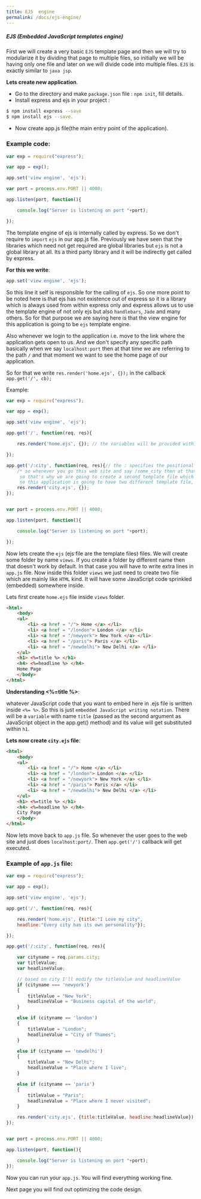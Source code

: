 ```yaml
---
title: EJS  engine
permalink: /docs/ejs-engine/
---
```


<div class="note info">
  <h5>EJS (Embedded JavaScript templates engine)</h5>
</div>

First we will create a very basic `EJS` template page and then we will try to modularize it by dividing that page to multiple files, so initially we will be having only one file and later on we will divide code into multiple files. `EJS` is exactly similar to `java jsp`.

**Lets create new application**.

- Go to the directory and make `package.json` file : `npm init`, fill details.
- Install express and ejs in your project :
```sh
$ npm install express --save
$ npm install ejs --save.
```
- Now create app.js file(the main entry point of the application).

### Example code:

```js
var exp = require("express");

var app = exp();

app.set('view engine', 'ejs');

var port = process.env.PORT || 4000;

app.listen(port, function(){

    console.log("Server is listening on port "+port);

});
```

The template engine of ejs is internally called by express. So we don't require to `import` `ejs` in our app.js file. Previously we have seen that the libraries which need not get required are global libraries but `ejs` is not a global library at all. Its a third party library and it will be indirectly get called by express.

**For this we write**:

```js
app.set('view engine', 'ejs');
```

So this line it self is responsible for the calling of `ejs`. So one more point to be noted here is that ejs has not existence out of express so it is a library which is always used from within express only and express allows us to use the template engine of not only ejs but also `handlebars`, `Jade` and many others. So for that purpose we are saying here is that the view engine for this application is going to be `ejs` template engine.

Also whenever we login to the application i.e. move to the link where the application gets open to us. And we don't specify any specific path basically when we say `localhost:port` then at that time we are referring to the path `/` and that moment we want to see the home page of our application.

So for that we write `res.render('home.ejs', {});` in the callback `app.get('/', cb);`

Example:

```js
var exp = require("express");

var app = exp();

app.set('view engine', 'ejs');

app.get('/', function(req, res){

    res.render('home.ejs', {}); // the variables will be provided within the {} i.e. an object.

});

app.get('/:city', function(req, res){// the : specifies the positional parameter of referring to the request parameter
    /* so whenever you go this web site and say /some_city then at that time that some_city page has to be shown
     so that's why we are going to create a second template file which we are calling as 'city.ejs'.
     so this application is going to have two different template file, one for the home page and other for every city*/
    res.render('city.ejs', {});
});


var port = process.env.PORT || 4000;

app.listen(port, function(){

    console.log("Server is listening on port "+port);

});
```


Now lets create the `ejs` (ejs file are the template files) files. We will create some folder by name `views`. If you create a folder by different name then that doesn't work by default. In that case you will have to write extra lines in `app.js` file. Now inside this folder `views` we just need to create
two file which are mainly like `HTML` kind. It will have some JavaScript code sprinkled (embedded) somewhere inside.

Lets first create `home.ejs` file inside `views` folder.

```html
<html>
	<body>
	<ul>
		<li> <a href = "/"> Home </a> </li>
		<li> <a href = "/london"> London </a> </li>
		<li> <a href = "/newyork"> New York </a> </li>
		<li> <a href = "/paris"> Paris </a> </li>
		<li> <a href = "/newdelhi"> New Delhi </a> </li>
	</ul>
	<h1> <%=title %> </h1>
	<h4> <%=headline %> </h4>
	Home Page
	</body>
</html>
```

**Understanding <%=title %>**:

whatever JavaScript code that you want to embed here in .ejs file is written inside `<%= %>`. So this is just `embedded JavaScript writing notation`. There will be a `variable` with name `title` (passed as the second argument as JavaScript object in the app.get() method) and its  value will get substituted within `h1`.



**Lets now create `city.ejs` file**:

```html
<html>
	<body>
	<ul>
		<li> <a href = "/"> Home </a> </li>
		<li> <a href = "/london"> London </a> </li>
		<li> <a href = "/newyork"> New York </a> </li>
		<li> <a href = "/paris"> Paris </a> </li>
		<li> <a href = "/newdelhi"> New Delhi </a> </li>
	</ul>
	<h1> <%=title %> </h1>
	<h4> <%=headline %> </h4>
	City Page
	</body>
</html>
```


Now lets move back to `app.js` file. So whenever the user goes to the web site and just does `localhost:port/`. Then `app.get('/')` callback will get executed.

### Example of `app.js` file:

```js
var exp = require("express");

var app = exp();

app.set('view engine', 'ejs');

app.get('/', function(req, res){

    res.render('home.ejs', {title:"I Love my city",
    headline:"Every city has its own personality"});

});

app.get('/:city', function(req, res){

    var cityname = req.params.city;
    var titleValue;
    var headlineValue;

    // based on city I'll modify the titleValue and headlineValue
    if (cityname === 'newyork')
    {
        titleValue = "New York";
        headlineValue = "Business capital of the world";
    }

    else if (cityname == 'london')
    {
        titleValue = "London";
        headlineValue = "City of Thames";
    }

    else if (cityname == 'newdelhi')
    {
        titleValue = "New Delhi";
        headlineValue = "Place where I live";
    }

    else if (cityname == 'paris')
    {
        titleValue = "Paris";
        headlineValue = "Place where I never visited";
    }

    res.render('city.ejs', {title:titleValue, headline:headlineValue});
});


var port = process.env.PORT || 4000;

app.listen(port, function(){

    console.log("Server is listening on port "+port);
});
```

Now you can run your `app.js`. You will find everything working fine.

Next page you will find out optimizing the code design.
